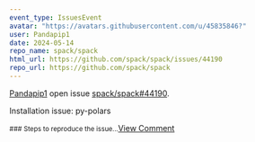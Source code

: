 ```yaml
---
event_type: IssuesEvent
avatar: "https://avatars.githubusercontent.com/u/45835846?"
user: Pandapip1
date: 2024-05-14
repo_name: spack/spack
html_url: https://github.com/spack/spack/issues/44190
repo_url: https://github.com/spack/spack
---
```


<a href='https://github.com/Pandapip1' target='_blank'>Pandapip1</a> open issue <a href='https://github.com/spack/spack/issues/44190' target='_blank'>spack/spack#44190</a>.

<p>Installation issue: py-polars</p><small>### Steps to reproduce the issue...</small><a href='https://github.com/spack/spack/issues/44190' target='_blank'>View Comment</a>